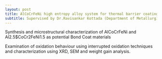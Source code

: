 ```yaml
---
layout: post
title: AlCoCrFeNi high entropy alloy system for thermal barrier coating applications
subtitle: Supervised by Dr.Ravisankar Kottada (Department of Metallurgical and Materials Engineering, IITM)
---
```

 
Synthesis and microstructural characterization of AlCoCrFeNi and Al2.5$CoCr2FeNi1.5 as potential Bond Coat materials

Examination of oxidation behaviour using interrupted oxidation techniques and characterization using XRD, SEM and weight gain analysis. 
       
 
